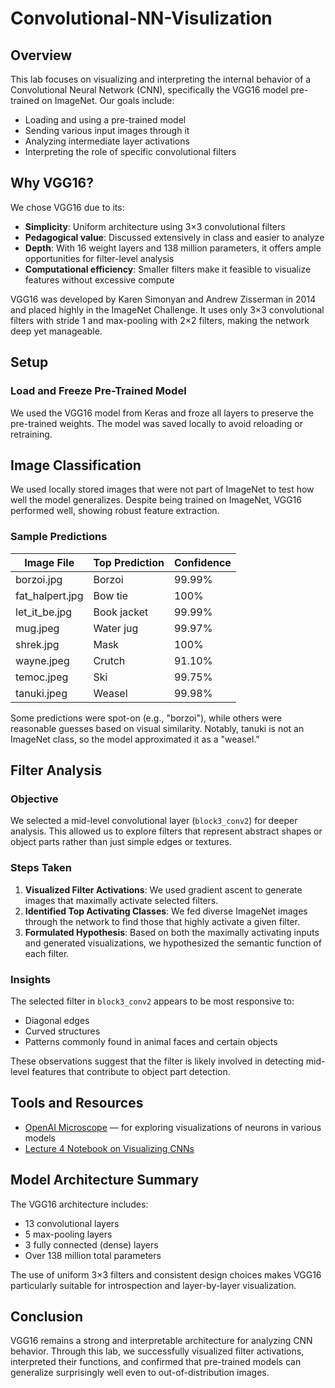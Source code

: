 # Convolutional-NN-Visulization
## Overview

This lab focuses on visualizing and interpreting the internal behavior of a Convolutional Neural Network (CNN), specifically the VGG16 model pre-trained on ImageNet. Our goals include:

- Loading and using a pre-trained model
- Sending various input images through it
- Analyzing intermediate layer activations
- Interpreting the role of specific convolutional filters

## Why VGG16?

We chose VGG16 due to its:

- **Simplicity**: Uniform architecture using 3×3 convolutional filters
- **Pedagogical value**: Discussed extensively in class and easier to analyze
- **Depth**: With 16 weight layers and 138 million parameters, it offers ample opportunities for filter-level analysis
- **Computational efficiency**: Smaller filters make it feasible to visualize features without excessive compute

VGG16 was developed by Karen Simonyan and Andrew Zisserman in 2014 and placed highly in the ImageNet Challenge. It uses only 3×3 convolutional filters with stride 1 and max-pooling with 2×2 filters, making the network deep yet manageable.

## Setup

### Load and Freeze Pre-Trained Model

We used the VGG16 model from Keras and froze all layers to preserve the pre-trained weights. The model was saved locally to avoid reloading or retraining.

## Image Classification

We used locally stored images that were not part of ImageNet to test how well the model generalizes. Despite being trained on ImageNet, VGG16 performed well, showing robust feature extraction.

### Sample Predictions

| Image File      | Top Prediction | Confidence |
|-----------------|----------------|------------|
| borzoi.jpg      | Borzoi         | 99.99%     |
| fat_halpert.jpg | Bow tie        | 100%       |
| let_it_be.jpg   | Book jacket    | 99.99%     |
| mug.jpeg        | Water jug      | 99.97%     |
| shrek.jpg       | Mask           | 100%       |
| wayne.jpeg      | Crutch         | 91.10%     |
| temoc.jpeg      | Ski            | 99.75%     |
| tanuki.jpeg     | Weasel         | 99.98%     |

Some predictions were spot-on (e.g., "borzoi"), while others were reasonable guesses based on visual similarity. Notably, tanuki is not an ImageNet class, so the model approximated it as a "weasel."

## Filter Analysis

### Objective

We selected a mid-level convolutional layer (`block3_conv2`) for deeper analysis. This allowed us to explore filters that represent abstract shapes or object parts rather than just simple edges or textures.

### Steps Taken

1. **Visualized Filter Activations**: We used gradient ascent to generate images that maximally activate selected filters.
2. **Identified Top Activating Classes**: We fed diverse ImageNet images through the network to find those that highly activate a given filter.
3. **Formulated Hypothesis**: Based on both the maximally activating inputs and generated visualizations, we hypothesized the semantic function of each filter.

### Insights

The selected filter in `block3_conv2` appears to be most responsive to:

- Diagonal edges
- Curved structures
- Patterns commonly found in animal faces and certain objects

These observations suggest that the filter is likely involved in detecting mid-level features that contribute to object part detection.

## Tools and Resources

- [OpenAI Microscope](https://microscope.openai.com/models) — for exploring visualizations of neurons in various models
- [Lecture 4 Notebook on Visualizing CNNs](https://github.com/8000net/LectureNotesMaster/blob/master/04%20LectureVisualizingConvnets.ipynb)

## Model Architecture Summary

The VGG16 architecture includes:

- 13 convolutional layers
- 5 max-pooling layers
- 3 fully connected (dense) layers
- Over 138 million total parameters

The use of uniform 3×3 filters and consistent design choices makes VGG16 particularly suitable for introspection and layer-by-layer visualization.

## Conclusion

VGG16 remains a strong and interpretable architecture for analyzing CNN behavior. Through this lab, we successfully visualized filter activations, interpreted their functions, and confirmed that pre-trained models can generalize surprisingly well even to out-of-distribution images.

